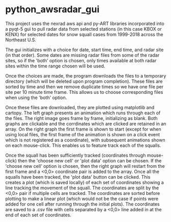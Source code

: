 # python_awsradar_gui
This project uses the nexrad aws api and py-ART libraries incorporated into a pyqt-5 gui to pull radar data from selected stations (in this case KBOX or KENX) for selected dates for snow squall cases from 1999-2018 across the Northeast U.S. 

The gui initializes with a choice for date, start time, end time, and radar site (in that order). Some dates are missing radar files from some of the radar sites, so if the 'both' option is chosen, only times available at both radar sites within the time range chosen will be used.

Once the choices are made, the program downloads the files to a temporary directory (which will be deleted upon program completion). These files are sorted by time and then we remove duplicate times so we have one file per site per 10 minute time frame. This allows us to choose corresponding files when using the 'both' option.

Once these files are downloaded, they are plotted using matplotlib and cartopy. The left graph presents an animation which runs through each of the files. The right image goes frame by frame, initializing as blank. Both graphs are clickable and the corrdinates which are clicked are retained in an array. On the right graph the first frame is shown to start (except for when using local files, the first frame of the animation is shown on a click event which is not registered as a coordinate), with subsequent animations shown on each mouse-click. This enables us to feature track each of the squalls. 

Once the squall has been sufficiently tracked (coordinates through mouse-click) then the 'choose new cell' or 'plot data' option can be chosen. If the 'choose new cell' option is chosen, then the right graph will restart from the first frame and a <0,0> coordinate pair is added to the array. Once all the squalls have been tracked, the 'plot data' button can be clicked. This creates a plot (which is saved locally) of each set of coordinates showing a line tracking the movement of the squall. The coordinates are split by the <0,0> pair if multiple cells are tracked. The coordinates are sorted before plotting to make a linear plot (which would not be the case if points were added for one cell after running through the initial plots). The coordinates are saved to a .csv file with cells separated by a <0,0> line added in at the end of each set of coordinates.
